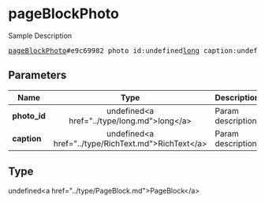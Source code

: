 # pageBlockPhoto

Sample Description

<pre>
<a href="../constructor/pageBlockPhoto.md">pageBlockPhoto</a>#e9c69982 photo_id:undefined<a href="../type/long.md">long</a> caption:undefined<a href="../type/RichText.md">RichText</a> = undefined<a href="../type/PageBlock.md">PageBlock</a>;
</pre>

## Parameters

| Name | Type | Description |
|------|:----:|-------------|
| **photo_id** | undefined&lt;a href=&#34;../type/long.md&#34;&gt;long&lt;/a&gt; | Param description |
| **caption** | undefined&lt;a href=&#34;../type/RichText.md&#34;&gt;RichText&lt;/a&gt; | Param description |

## Type

undefined&lt;a href=&#34;../type/PageBlock.md&#34;&gt;PageBlock&lt;/a&gt;
